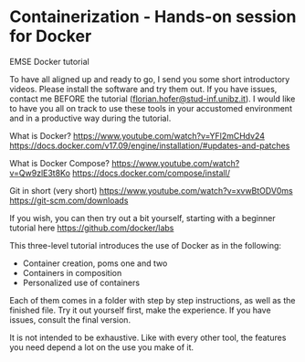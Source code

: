 # Containerization - Hands-on session for Docker
EMSE Docker tutorial

To have all aligned up and ready to go, I send you some short
introductory videos. Please install the software and try them out. If
you have issues, contact me BEFORE the tutorial
(florian.hofer@stud-inf.unibz.it). I would like to have you all on
track to use these tools in your accustomed environment and in
a productive way during the tutorial.

What is Docker?
https://www.youtube.com/watch?v=YFl2mCHdv24
https://docs.docker.com/v17.09/engine/installation/#updates-and-patches

What is Docker Compose?
https://www.youtube.com/watch?v=Qw9zlE3t8Ko
https://docs.docker.com/compose/install/

Git in short (very short)
https://www.youtube.com/watch?v=xvwBtODV0ms
https://git-scm.com/downloads

If you wish, you can then try out a bit yourself, starting with a
beginner tutorial here
https://github.com/docker/labs

This three-level tutorial introduces the use of Docker as in the following:

* Container creation, poms one and two
* Containers in composition
* Personalized use of containers

Each of them comes in a folder with step by step instructions, as well as the finished file. Try it out yourself first, make the experience. If you have issues, consult the final version.

It is not intended to be exhaustive. Like with every other tool, the features you need depend a lot on the use you make of it.
